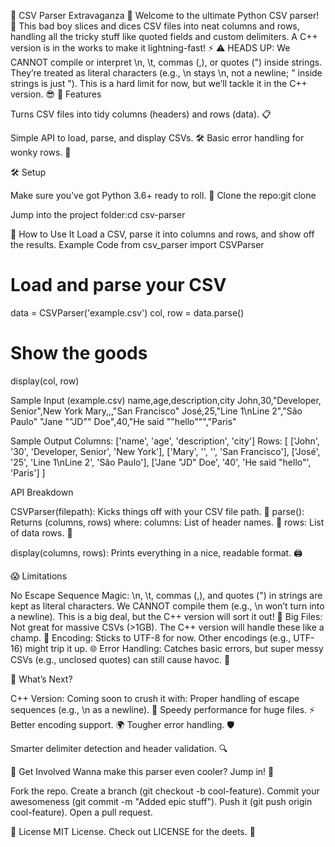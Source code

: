 🌟 CSV Parser Extravaganza 🐍
Welcome to the ultimate Python CSV parser! 🎉 This bad boy slices and dices CSV files into neat columns and rows, handling all the tricky stuff like quoted fields and custom delimiters. A C++ version is in the works to make it lightning-fast! ⚡️
⚠️ HEADS UP: We CANNOT compile or interpret \n, \t, commas (,), or quotes (") inside strings. They’re treated as literal characters (e.g., \n stays \n, not a newline; " inside strings is just "). This is a hard limit for now, but we’ll tackle it in the C++ version. 😎
🚀 Features

Turns CSV files into tidy columns (headers) and rows (data). 📋

Simple API to load, parse, and display CSVs. 🛠️
Basic error handling for wonky rows. 🚨

🛠️ Setup

Make sure you’ve got Python 3.6+ ready to roll. 🐍
Clone the repo:git clone <repository-url>


Jump into the project folder:cd csv-parser




🎯 How to Use It
Load a CSV, parse it into columns and rows, and show off the results.
Example Code
from csv_parser import CSVParser

# Load and parse your CSV
data = CSVParser('example.csv')
col, row = data.parse()

# Show the goods
display(col, row)

Sample Input (example.csv)
name,age,description,city
John,30,"Developer, Senior",New York
Mary,,,"San Francisco"
José,25,"Line 1\nLine 2","São Paulo"
"Jane ""JD"" Doe",40,"He said ""hello""","Paris"

Sample Output
Columns: ['name', 'age', 'description', 'city']
Rows: [
    ['John', '30', 'Developer, Senior', 'New York'],
    ['Mary', '', '', 'San Francisco'],
    ['José', '25', 'Line 1\nLine 2', 'São Paulo'],
    ['Jane "JD" Doe', '40', 'He said "hello"', 'Paris']
]

API Breakdown

CSVParser(filepath): Kicks things off with your CSV file path. 📂
parse(): Returns (columns, rows) where:
columns: List of header names. 📌
rows: List of data rows. 📑


display(columns, rows): Prints everything in a nice, readable format. 🖨️

😱 Limitations

No Escape Sequence Magic: \n, \t, commas (,), and quotes (") in strings are kept as literal characters. We CANNOT compile them (e.g., \n won’t turn into a newline). This is a big deal, but the C++ version will sort it out! 😤
Big Files: Not great for massive CSVs (>1GB). The C++ version will handle these like a champ. 💪
Encoding: Sticks to UTF-8 for now. Other encodings (e.g., UTF-16) might trip it up. 🌐
Error Handling: Catches basic errors, but super messy CSVs (e.g., unclosed quotes) can still cause havoc. 🚧

🔮 What’s Next?

C++ Version: Coming soon to crush it with:
Proper handling of escape sequences (e.g., \n as a newline). 🚀
Speedy performance for huge files. ⚡️
Better encoding support. 🌍
Tougher error handling. 🛡️


Smarter delimiter detection and header validation. 🔍

🤝 Get Involved
Wanna make this parser even cooler? Jump in! 🥳

Fork the repo.
Create a branch (git checkout -b cool-feature).
Commit your awesomeness (git commit -m "Added epic stuff").
Push it (git push origin cool-feature).
Open a pull request.

📜 License
MIT License. Check out LICENSE for the deets. 📄
